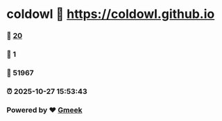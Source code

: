 # coldowl :link: https://coldowl.github.io 
### :page_facing_up: [20](https://coldowl.github.io/tag.html) 
### :speech_balloon: 1 
### :hibiscus: 51967 
### :alarm_clock: 2025-10-27 15:53:43 
### Powered by :heart: [Gmeek](https://github.com/Meekdai/Gmeek)
